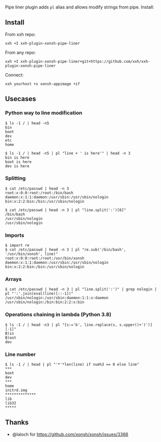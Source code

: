 Pipe liner plugin adds `pl` alias and allows modify strings from pipe. Install:

## Install
From xxh repo:
```
xxh +I xxh-plugin-xonsh-pipe-liner
```
From any repo:
```
xxh +I xxh-plugin-xonsh-pipe-liner+git+https://github.com/xxh/xxh-plugin-xonsh-pipe-liner
```
Connect:
```
xxh yourhost +s xonsh-appimage +if
```

## Usecases

### Python way to line modification
```
$ ls -1 / | head -n5
bin
boot
dev
etc
home

$ ls -1 / | head -n5 | pl "line + ' is here'" | head -n 3
bin is here
boot is here
dev is here
```

### Splitting
```
$ cat /etc/passwd | head -n 3
root:x:0:0:root:/root:/bin/bash
daemon:x:1:1:daemon:/usr/sbin:/usr/sbin/nologin
bin:x:2:2:bin:/bin:/usr/sbin/nologin

$ cat /etc/passwd | head -n 3 | pl "line.split(':')[6]"
/bin/bash
/usr/sbin/nologin
/usr/sbin/nologin
```

### Imports
```
$ import re
$ cat /etc/passwd | head -n 3 | pl "re.sub('/bin/bash', '/usr/bin/xonsh', line)"
root:x:0:0:root:/root:/usr/bin/xonsh
daemon:x:1:1:daemon:/usr/sbin:/usr/sbin/nologin
bin:x:2:2:bin:/bin:/usr/sbin/nologin
```

### Arrays
```
$ cat /etc/passwd | head -n 3 | pl "line.split(':')" | grep nologin | pl "':'.join(eval(line)[::-1])"
/usr/sbin/nologin:/usr/sbin:daemon:1:1:x:daemon
/usr/sbin/nologin:/bin:bin:2:2:x:bin
```

### Operations chaining in lambda (Python 3.8)
```
$ ls -1 / | head -n3 | pl "[s:='b', line.replace(s, s.upper()+')')][-1]"
B)in
B)oot
dev
```

### Line number
```
$ ls -1 / | head | pl "'*'*len(line) if num%3 == 0 else line"
***
boot
dev
***
home
initrd.img
**************
lib
lib32
*****
```

## Thanks
* @laloch for https://github.com/xonsh/xonsh/issues/3366
